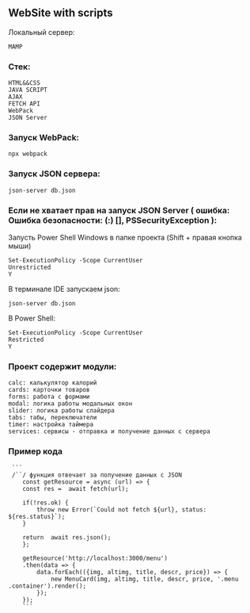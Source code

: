 ## WebSite with scripts

Локальный сервер:

```
MAMP
```
### Стек:
```
HTML&&CSS
JAVA SCRIPT 
AJAX
FETCH API
WebPack
JSON Server
```

### Запуск WebPack:
```
npx webpack
```

### Запуск JSON сервера:
```
json-server db.json
```

### Если не хватает прав на запуск JSON Server ( ошибка:  Ошибка безопасности: (:) [], PSSecurityException ):

Запусть Power Shell Windows  в папке проекта (Shift + правая кнопка мыши)
```
Set-ExecutionPolicy -Scope CurrentUser
Unrestricted 
Y
```
В терминале IDE запускаем json: 
```
json-server db.json
```
В Power Shell:
```
Set-ExecutionPolicy -Scope CurrentUser
Restricted 
Y
```

### Проект содержит модули:
```
calc: калькулятор калорий
cards: карточки товаров 
forms: работа с формами
modal: логика работы модальных окон
slider: логика работы слайдера
tabs: табы, переключатели
timer: настройка таймера
services: сервисы - отправка и получение данных с сервера 
```

### Пример кода

     ```
     /``/ функция отвечает за получение данных с JSON
        const getResource = async (url) => {
        const res =  await fetch(url);
        
        if(!res.ok) {
            throw new Error(`Could not fetch ${url}, status: ${res.status}`);
        }

        return  await res.json();
        };

        getResource('http://localhost:3000/menu')
        .then(data => {
            data.forEach(({img, altimg, title, descr, price}) => {
                new MenuCard(img, altimg, title, descr, price, '.menu .container').render();
            });
        });
        ```

